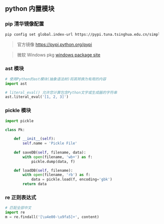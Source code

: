 ## python 内置模块

### pip 清华镜像配置

```bash
pip config set global.index-url https://pypi.tuna.tsinghua.edu.cn/simple
```
> 官方镜像 https://pypi.python.org/pypi

> 微软 Windows pkg [windows package site](https://www.lfd.uci.edu/~gohlke/pythonlibs/)

### ast 模块

```python
# 使用Python的ast模块(抽象语法树)将其转换为有用的内容
import ast

# literal_eval() 允许您计算包含Python文字或生成器的字符串
ast.literal_eval('[1, 2, 3]')
```

### pickle 模块

```python
import pickle

class Pk:
    
    def __init__(self):
        self.name = 'Pickle File'
    
    def saveDB(self, filename, data):
        with open(filename, 'wb+') as f:
            pickle.dump(data, f)

    def loadDB(self, filename):
        with open(filename, 'rb') as f:
            data = pickle.load(f, encoding='gbk')
        return data
```

### re 正则表达式

```python
# 匹配全部中文
import re
m = re.findall('[\u4e00-\u9fa5]+', content)
```

